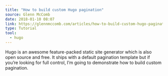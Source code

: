 ```yaml
---
title: "How to build custom Hugo pagination"
source: Glenn McComb
date: 2018-01-10 08:07
link: https://glennmccomb.com/articles/how-to-build-custom-hugo-pagination/
type: Tutorial
tool:
  - hugo
---
```

Hugo is an awesome feature-packed static site generator which is also open source and free. It ships with a default pagination template but if you’re looking for full control, I’m going to demonstrate how to build custom pagination.






